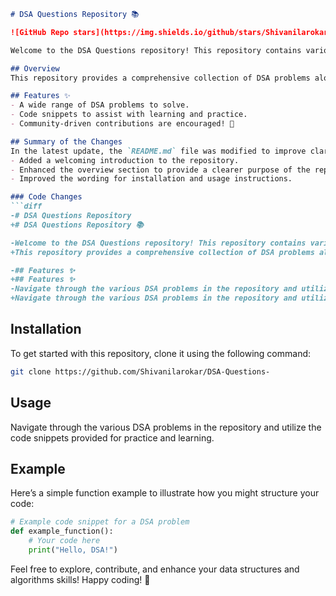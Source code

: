 ```markdown
# DSA Questions Repository 📚

![GitHub Repo stars](https://img.shields.io/github/stars/Shivanilarokar/DSA-Questions-) ![GitHub forks](https://img.shields.io/github/forks/Shivanilarokar/DSA-Questions-) ![GitHub license](https://img.shields.io/github/license/Shivanilarokar/DSA-Questions-)

Welcome to the DSA Questions repository! This repository contains various Data Structures and Algorithms (DSA) problems designed to enhance your coding skills and understanding of core concepts. Whether you are preparing for interviews or looking to improve your programming abilities, this repository is a great resource!

## Overview
This repository provides a comprehensive collection of DSA problems along with code snippets to help you practice and enhance your understanding.

## Features ✨
- A wide range of DSA problems to solve.
- Code snippets to assist with learning and practice.
- Community-driven contributions are encouraged! 🤝

## Summary of the Changes
In the latest update, the `README.md` file was modified to improve clarity and structure. Key changes include:
- Added a welcoming introduction to the repository.
- Enhanced the overview section to provide a clearer purpose of the repository.
- Improved the wording for installation and usage instructions.

### Code Changes
```diff
-# DSA Questions Repository
+# DSA Questions Repository 📚

-Welcome to the DSA Questions repository! This repository contains various Data Structures and Algorithms (DSA) problems designed to enhance your coding skills and understanding of core concepts. Whether you are preparing for interviews or looking to improve your programming abilities, this repository is a great resource!
+This repository provides a comprehensive collection of DSA problems along with code snippets to help you practice and enhance your understanding.

-## Features ✨
+## Features ✨
-Navigate through the various DSA problems in the repository and utilize the code snippets provided.
+Navigate through the various DSA problems in the repository and utilize the code snippets provided for practice and learning.
```

## Installation

To get started with this repository, clone it using the following command:

```bash
git clone https://github.com/Shivanilarokar/DSA-Questions-
```

## Usage

Navigate through the various DSA problems in the repository and utilize the code snippets provided for practice and learning.

## Example
Here’s a simple function example to illustrate how you might structure your code:

```python
# Example code snippet for a DSA problem
def example_function():
    # Your code here
    print("Hello, DSA!")
```

Feel free to explore, contribute, and enhance your data structures and algorithms skills! Happy coding! 🎉
```
